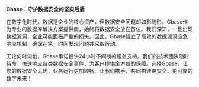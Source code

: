 **Gbase：守护数据安全的坚实后盾**

在数字化时代，数据是企业的核心资产，但数据安全问题却如影随形。Gbase作为专业的数据库解决方案提供商，始终将数据安全放在首位。我们深知，一旦出现数据漏洞，企业可能面临严重的损失。因此，Gbase建立了高效的数据漏洞应急响应机制，确保在第一时间发现问题并采取行动。

无论何时何地，Gbase承诺提供24小时不间断的服务支持。我们的技术团队随时待命，快速响应各类数据安全事件，为客户提供全方位的保障。选择Gbase，让您的数据安全无忧，业务运行更加顺畅。让我们携手，共同构建更安全、更可靠的数字未来！